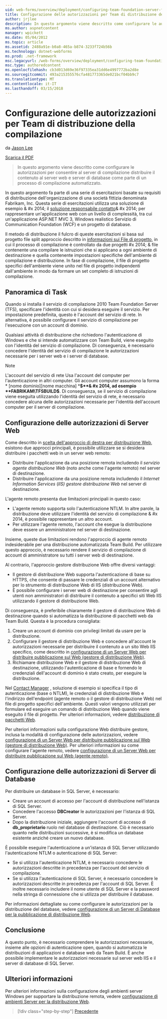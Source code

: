```yaml
---
uid: web-forms/overview/deployment/configuring-team-foundation-server-for-web-deployment/configuring-permissions-for-team-build-deployment
title: Configurazione delle autorizzazioni per Team di distribuzione della compilazione | Documenti Microsoft
author: jrjlee
description: In questo argomento viene descritto come configurare le autorizzazioni per consentire al server di compilazione distribuire il contenuto al server web e server di database come parte di un automatizzati b...
ms.author: aspnetcontent
manager: wpickett
ms.date: 05/04/2012
ms.topic: article
ms.assetid: 2488a91e-b0a8-465a-b874-3233f724b56b
ms.technology: dotnet-webforms
ms.prod: .net-framework
msc.legacyurl: /web-forms/overview/deployment/configuring-team-foundation-server-for-web-deployment/configuring-permissions-for-team-build-deployment
msc.type: authoredcontent
ms.openlocfilehash: cb3d013d69e36f97335ea31dd6e4997772ba2d8e
ms.sourcegitcommit: 493a215355576cfa481773365de021bcf04bb9c7
ms.translationtype: MT
ms.contentlocale: it-IT
ms.lasthandoff: 03/15/2018
---
```

<a name="configuring-permissions-for-team-build-deployment"></a>Configurazione delle autorizzazioni per Team di distribuzione della compilazione
====================
da [Jason Lee](https://github.com/jrjlee)

[Scarica il PDF](https://msdnshared.blob.core.windows.net/media/MSDNBlogsFS/prod.evol.blogs.msdn.com/CommunityServer.Blogs.Components.WeblogFiles/00/00/00/63/56/8130.DeployingWebAppsInEnterpriseScenarios.pdf)

> In questo argomento viene descritto come configurare le autorizzazioni per consentire al server di compilazione distribuire il contenuto al server web e server di database come parte di un processo di compilazione automatizzato.


In questo argomento fa parte di una serie di esercitazioni basate su requisiti di distribuzione dell'organizzazione di una società fittizia denominata Fabrikam, Inc. Questa serie di esercitazioni utilizza una soluzione di esempio & #x 2014; il [soluzione responsabile contatto](../web-deployment-in-the-enterprise/the-contact-manager-solution.md)& #x 2014; per rappresentare un'applicazione web con un livello di complessità, tra cui un'applicazione ASP.NET MVC 3, Windows realistico Servizio di Communication Foundation (WCF) e un progetto di database.

Il metodo di distribuzione il fulcro di queste esercitazioni si basa sul progetto file split approccio descritto in [informazioni sui File di progetto](../web-deployment-in-the-enterprise/understanding-the-project-file.md), in cui il processo di compilazione è controllato da due progetti #x 2014; & file contenente una compilare le istruzioni che si applicano a ogni ambiente di destinazione e quella contenente impostazioni specifiche dell'ambiente di compilazione e distribuzione. In fase di compilazione, il file di progetto specifici dell'ambiente viene unito nel file di progetto indipendenti dall'ambiente in modo da formare un set completo di istruzioni di compilazione.

## <a name="task-overview"></a>Panoramica di Task

Quando si installa il servizio di compilazione 2010 Team Foundation Server (TFS), specificare l'identità con cui si desidera eseguire il servizio. Per impostazione predefinita, questo è l'account del servizio di rete. In alternativa, è possibile configurare il servizio di compilazione per l'esecuzione con un account di dominio.

Qualsiasi attività di distribuzione che richiedono l'autenticazione di Windows e che si intende automatizzare con Team Build, viene eseguito con l'identità del servizio di compilazione. Di conseguenza, è necessario concedere l'identità del servizio di compilazione le autorizzazioni necessarie per i server web e i server di database.

> [!NOTE]
> L'account del servizio di rete Usa l'account del computer per l'autenticazione in altri computer. Gli account computer assumono la forma * [nome dominio]\[nome macchina] ***$**& #x 2014, ad esempio **FABRIKAM\TFSBUILD$**. Di conseguenza, se il servizio di compilazione viene eseguita utilizzando l'identità del servizio di rete, è necessario concedere alcuna delle autorizzazioni necessarie per l'identità dell'account computer per il server di compilazione.


## <a name="configuring-web-server-permissions"></a>Configurazione delle autorizzazioni di Server Web

Come descritto in [scelta dell'approccio di destra per distribuzione Web](../configuring-server-environments-for-web-deployment/choosing-the-right-approach-to-web-deployment.md), esistono due approcci principali, è possibile utilizzare se si desidera distribuire i pacchetti web in un server web remoto:

- Distribuire l'applicazione da una posizione remota includendo il *servizio agente distribuzione Web* (noto anche come l'agente remoto) nel server di destinazione.
- Distribuire l'applicazione da una posizione remota includendo il *Internet Information Services* (*IIS) gestore distribuzione Web* nel server di destinazione.

L'agente remoto presenta due limitazioni principali in questo caso:

- L'agente remoto supporta solo l'autenticazione NTLM. In altre parole, la distribuzione deve utilizzare l'identità del servizio di compilazione & #x 2014, è possibile rappresentare un altro account.
- Per utilizzare l'agente remoto, l'account che esegue la distribuzione deve essere un amministratore nel server di destinazione.

Insieme, queste due limitazioni rendono l'approccio di agente remoto indesiderabile per una distribuzione automatizzata Team Build. Per utilizzare questo approccio, è necessario rendere il servizio di compilazione di account di amministratore su tutti i server web di destinazione.

Al contrario, l'approccio gestore distribuzione Web offre diversi vantaggi:

- Il gestore di distribuzione Web supporta l'autenticazione di base su HTTPS, che consente di passare le credenziali di un account alternativo per lo strumento di distribuzione Web di IIS (distribuzione Web).
- È possibile configurare i server web di destinazione per consentire agli utenti non amministratori di distribuire il contenuto a specifici siti Web IIS utilizzando il gestore di distribuzione Web.

Di conseguenza, è preferibile chiaramente il gestore di distribuzione Web di destinazione quando si automatizza la distribuzione di pacchetti web da Team Build. Questa è la procedura consigliata:

1. Creare un account di dominio con privilegi limitati da usare per la distribuzione.
2. Configurare il gestore di distribuzione Web e concedere all'account le autorizzazioni necessarie per distribuire il contenuto a un sito Web IIS specifico, come descritto in [configurazione di un Server Web per distribuire pubblicazione sul Web (gestore di distribuzione Web)](../configuring-server-environments-for-web-deployment/configuring-a-web-server-for-web-deploy-publishing-web-deploy-handler.md).
3. Richiamare distribuzione Web e il gestore di distribuzione Web di destinazione, utilizzando l'autenticazione di base e fornendo le credenziali dell'account di dominio è stato creato, per eseguire la distribuzione.

Nel [Contact Manager](../web-deployment-in-the-enterprise/the-contact-manager-solution.md) , soluzione di esempio si specifica il tipo di autenticazione (base o NTLM), le credenziali di distribuzione Web e l'indirizzo dell'endpoint (agente remoto o il gestore di distribuzione Web) nel file di progetto specifici dell'ambiente. Questi valori vengono utilizzati per formulare ed eseguire un comando di distribuzione Web quando viene eseguito il file di progetto. Per ulteriori informazioni, vedere [distribuzione di pacchetti Web](../web-deployment-in-the-enterprise/deploying-web-packages.md).

Per ulteriori informazioni sulla configurazione Web distribuire gestore, inclusa la modalità di configurazione delle autorizzazioni, vedere [configurazione di un Server Web per distribuire pubblicazione sul Web (gestore di distribuzione Web)](../configuring-server-environments-for-web-deployment/configuring-a-web-server-for-web-deploy-publishing-web-deploy-handler.md). Per ulteriori informazioni su come configurare l'agente remoto, vedere [configurazione di un Server Web per distribuire pubblicazione sul Web (agente remoto)](../configuring-server-environments-for-web-deployment/configuring-a-web-server-for-web-deploy-publishing-remote-agent.md).

## <a name="configuring-database-server-permissions"></a>Configurazione delle autorizzazioni di Server di Database

Per distribuire un database in SQL Server, è necessario:

- Creare un account di accesso per l'account di distribuzione nell'istanza di SQL Server.
- Concedere l'accesso **DBCreator** le autorizzazioni per l'istanza di SQL Server.
- Dopo la distribuzione iniziale, aggiungere l'account di accesso di **db\_proprietario** ruolo nel database di destinazione. Ciò è necessario quanto nelle distribuzioni successive, è si modifica un database esistente anziché creare un nuovo database.

È possibile eseguire l'autenticazione a un'istanza di SQL Server utilizzando l'autenticazione NTLM o autenticazione di SQL Server:

- Se si utilizza l'autenticazione NTLM, è necessario concedere le autorizzazioni descritte in precedenza per l'account del servizio di compilazione.
- Se si utilizza l'autenticazione di SQL Server, è necessario concedere le autorizzazioni descritte in precedenza per l'account di SQL Server. È inoltre necessario includere il nome utente di SQL Server e la password nella stringa di connessione che si utilizza per distribuire il database.

Per informazioni dettagliate su come configurare le autorizzazioni per la distribuzione del database, vedere [configurazione di un Server di Database per la pubblicazione di distribuzione Web](../configuring-server-environments-for-web-deployment/configuring-a-database-server-for-web-deploy-publishing.md).

## <a name="conclusion"></a>Conclusione

A questo punto, è necessario comprendere le autorizzazioni necessarie, insieme alle opzioni di autenticazione open, quando si automatizza le distribuzioni di applicazioni e database web da Team Build. È anche possibile implementare le autorizzazioni necessarie sul server web IIS e il server di database di SQL Server.

## <a name="further-reading"></a>Ulteriori informazioni

Per ulteriori informazioni sulla configurazione degli ambienti server Windows per supportare la distribuzione remota, vedere [configurazione di ambienti Server per la distribuzione Web](../configuring-server-environments-for-web-deployment/configuring-server-environments-for-web-deployment.md).

>[!div class="step-by-step"]
[Precedente](deploying-a-specific-build.md)
